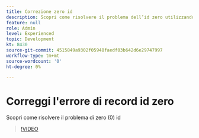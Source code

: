 ```yaml
---
title: Correzione zero id
description: Scopri come risolvere il problema dell’id zero utilizzando la query di inserimento
feature: null
role: Admin
level: Experienced
topic: Development
kt: 8430
source-git-commit: 4515849a9302f05948faedf03b642d6e29747997
workflow-type: tm+mt
source-wordcount: '0'
ht-degree: 0%

---
```



# Correggi l&#39;errore di record id zero

Scopri come risolvere il problema di zero (0) id
>[!VIDEO](https://video.tv.adobe.com/v/335987?quality=12)

